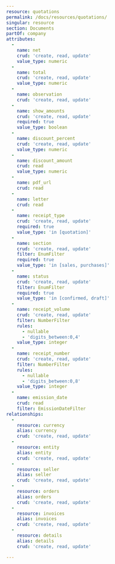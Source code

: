 ```yaml
---
resource: quotations
permalink: /docs/resources/quotations/
singular: resource
section: Documents
partOf: company
attributes:
  -
    name: net
    crud: 'create, read, update'
    value_type: numeric
  -
    name: total
    crud: 'create, read, update'
    value_type: numeric
  -
    name: observation
    crud: 'create, read, update'
  -
    name: show_amounts
    crud: 'create, read, update'
    required: true
    value_type: boolean
  -
    name: discount_percent
    crud: 'create, read, update'
    value_type: numeric
  -
    name: discount_amount
    crud: read
    value_type: numeric
  -
    name: pdf_url
    crud: read
  -
    name: letter
    crud: read
  -
    name: receipt_type
    crud: 'create, read, update'
    required: true
    value_type: 'in [quotation]'
  -
    name: section
    crud: 'create, read, update'
    filter: EnumFilter
    required: true
    value_type: 'in [sales, purchases]'
  -
    name: status
    crud: 'create, read, update'
    filter: EnumFilter
    required: true
    value_type: 'in [confirmed, draft]'
  -
    name: receipt_volume
    crud: 'create, read, update'
    filter: NumberFilter
    rules:
      - nullable
      - 'digits_between:0,4'
    value_type: integer
  -
    name: receipt_number
    crud: 'create, read, update'
    filter: NumberFilter
    rules:
      - nullable
      - 'digits_between:0,8'
    value_type: integer
  -
    name: emission_date
    crud: read
    filter: EmissionDateFilter
relationships:
  -
    resource: currency
    alias: currency
    crud: 'create, read, update'
  -
    resource: entity
    alias: entity
    crud: 'create, read, update'
  -
    resource: seller
    alias: seller
    crud: 'create, read, update'
  -
    resource: orders
    alias: orders
    crud: 'create, read, update'
  -
    resource: invoices
    alias: invoices
    crud: 'create, read, update'
  -
    resource: details
    alias: details
    crud: 'create, read, update'

---
```

